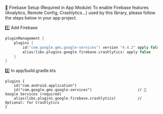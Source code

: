<!-- GETTING STARTED -->

🔧 Firebase Setup (Required in App Module)
To enable Firebase features (Analytics, Remote Config, Crashlytics...) used by this library, please follow the steps below in your app project.

1️⃣ Add Firebase 

```kotlin
pluginManagement {
    plugins {
        id("com.google.gms.google-services") version "4.4.2" apply false
        alias(libs.plugins.google.firebase.crashlytics) apply false
    }
}
```

2️⃣ In app/build.gradle.kts
```
plugins {
    id("com.android.application")
    id("com.google.gms.google-services")                     // 🔧 Google Services (required)
    alias(libs.plugins.google.firebase.crashlytics)          // Optional: for Crashlytics
}


  
